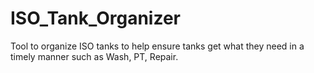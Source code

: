 # ISO_Tank_Organizer
Tool to organize ISO tanks to help ensure tanks get what they need in a timely manner such as Wash, PT, Repair. 

